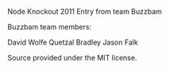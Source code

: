 Node Knockout 2011 Entry from team Buzzbam

Buzzbam team members:

David Wolfe
Quetzal Bradley
Jason Falk

Source provided under the MIT license.
